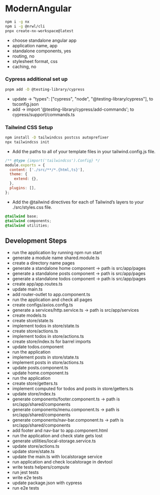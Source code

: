 # ModernAngular

```bash
npm i -g nx
npm i -g @nrwl/cli
pnpx create-nx-workspace@latest
```

- choose standalone angular app
- application name, app
- standalone components, yes
- routing, no
- stylesheet format, css
- caching, no

### Cypress additional set up

```bash
pnpm add -D @testing-library/cypress
```

- update -> "types": ["cypress", "node", "@testing-library/cypress"], to tsconfig.json
- add -> import '@testing-library/cypress/add-commands'; to cypress/support/commands.ts

### Tailwind CSS Setup

```bash
npm install -D tailwindcss postcss autoprefixer
npx tailwindcss init
```

- Add the paths to all of your template files in your tailwind.config.js file.

```js
/** @type {import('tailwindcss').Config} */
module.exports = {
  content: ['./src/**/*.{html,ts}'],
  theme: {
    extend: {},
  },
  plugins: [],
};
```

- Add the @tailwind directives for each of Tailwind’s layers to your ./src/styles.css file.

```css
@tailwind base;
@tailwind components;
@tailwind utilities;
```

## Development Steps

- run the application by running npm run start
- generate a module name shared.module.ts
- create a directory name pages
- generate a standalone home component -> path is src/app/pages
- generate a standalone posts component -> path is src/app/pages
- generate a standalone todos component -> path is src/app/pages
- create app/app.routes.ts
- update main.ts
- add router-outlet to app.component.ts
- run the application and check all pages
- create configs/axios.config.ts
- generate a services/http.service.ts -> path is src/app/services
- create models.ts
- create store/state.ts
- implement todos in store/state.ts
- create store/actions.ts
- implement todos in store/actions.ts
- create store/index.ts for barrel imports
- update todos.component
- run the application
- implement posts in store/state.ts
- implement posts in store/actions.ts
- update posts.component.ts
- update home.component.ts
- run the application
- create store/getters.ts
- implement computed for todos and posts in store/getters.ts
- update store/index.ts
- generate components/footer.component.ts -> path is src/app/shared/components
- generate components/menu.component.ts -> path is src/app/shared/components
- generate components/nav-bar.component.ts -> path is src/app/shared/components
- add footer and nav-bar to app.component.html
- run the application and check state gets lost
- generate utilities/local-storage.service.ts
- update store/actions.ts
- update store/state.ts
- update the main.ts with localstorage service
- run application and check localstorage in devtool
- write tests helpers/compute
- run jest tests
- write e2e tests
- update package.json with cypress
- run e2e tests
